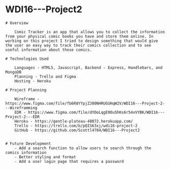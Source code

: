 # WDI16---Project2

    # Overview 

        Comic Tracker is an app that allows you to collect the information from your physical comic books you have and store them online. In working on this project I tried to design something that would give the user an easy way to track their comics collection and to see useful information about those comics.

    # Technologies Used

        Languages - HTML5, Javascript, Backend - Express, Handlebars, and MongoDB
        Planning - Trello and Figma
        Hosting - Heroku

    # Project Planning

        Wireframe - https://www.figma.com/file/fb6R8YYpjZJ80NHRUGUHqW2V/WDI16---Project-2---Wireframming
        EDR - https://www.figma.com/file/dYDoLqgE0Ou5hKs6r54xVYBK/WDI16---Project-2---EDR
        Heroku - https://gentle-plateau-48072.herokuapp.com/
        Trello - https://trello.com/b/pQIS63xj/wdi16-project-2
        GitHub - https://github.com/Scottl4784/WDI16---Project2
        
        
    # Future Development
        - Add a search function to allow users to search through the comics information
        - Better styling and format
        - Add a user login page that requires a password
